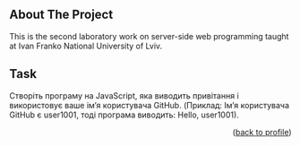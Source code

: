 ## About The Project

This is the second laboratory work on server-side web programming taught at Ivan Franko National University of Lviv.

## Task

Створіть програму на JavaScript, яка виводить привітання і використовує ваше
імʼя користувача GitHub. (Приклад: Імʼя користувача GitHub є user1001, тоді
програма виводить: Hello, user1001).

<p align="right">(<a href="https://github.com/vakinshev">back to profile</a>)</p>
